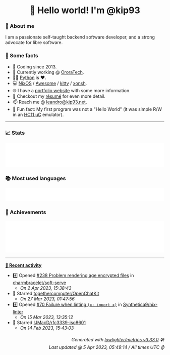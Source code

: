 <!-- README template, populated using this action:
     https://github.com/kip93/kip93/blob/main/.github/workflows/readme.yml. -->

<h1 align="center">👋 Hello world! I'm @kip93</h1> <!-- LOGIN => username -->

### 👤 About me

I am a passionate self-taught backend software developer, and a strong advocate for libre software.


### 💬 Some facts

* 📅 Coding since 2013.
* 💼 Currently working @ [OroraTech](https://ororatech.com/).
* 👨‍💻 [Python](https://github.com/search?q=user%3Akip93&l=python) is ❤️. <!-- LOGIN => username -->
* 💻 [NixOS](https://github.com/NixOS/) /
     [Awesome](https://github.com/awesomeWM/) /
     [kitty](https://github.com/kovidgoyal/kitty/) /
     [xonsh](https://github.com/xonsh/).
* 🌐 I have a [portfolio website](https://kip93.net/) with some more information.
* 📝 Checkout my [résumé](https://kip93.net/resume/) for even more detail.
* 📫 Reach me @ [leandro@kip93.net](mailto:leandro@kip93.net).
* 🎲 Fun fact: My first program was not a "Hello World" (it was simple R/W in an [HC11 µC](https://en.wikipedia.org/wiki/68HC11) emulator).


-----------------------------------------------------------------------------------------------------------------------


### 📈 Stats

![](./stats.svg)


### 📚 Most used languages <!-- by percentage, in decreasing order -->

![](./languages.svg)


### 🏅 Achievements

![](./achievements.svg)


-----------------------------------------------------------------------------------------------------------------------


**[📰 Recent activity](https://github.com/kip93)**
* #️⃣ Opened [#238 Problem rendering age encrypted files](https://github.com/charmbracelet/soft-serve/issues/238) in [charmbracelet/soft-serve](https://github.com/charmbracelet/soft-serve)
  * *On 2 Apr 2023, 15:38:43*
* 🌟 Starred [togethercomputer/OpenChatKit](https://github.com/togethercomputer/OpenChatKit)
  * *On 27 Mar 2023, 01:47:56*
* #️⃣ Opened [#70 Failure when linting `(x: import x)`](https://github.com/Synthetica9/nix-linter/issues/70) in [Synthetica9/nix-linter](https://github.com/Synthetica9/nix-linter)
  * *On 15 Mar 2023, 13:35:12*
* 🌟 Starred [IJMacD/rfc3339-iso8601](https://github.com/IJMacD/rfc3339-iso8601)
  * *On 14 Feb 2023, 15:43:03*
 <!-- Last activity -->


<h6 align="right"><em>
    Generated with <a href="https://github.com/lowlighter/metrics/tree/latest/">lowlighter/metrics v3.33.0</a> 🛠️<br> <!-- VERSION => MAJOR.minor.patch -->
    Last updated @ 5 Apr 2023, 05:49:14 / All times UTC ⌚ <!-- meta.generated => DD/MM/YYYY, hh:mm -->
</em></h6>
